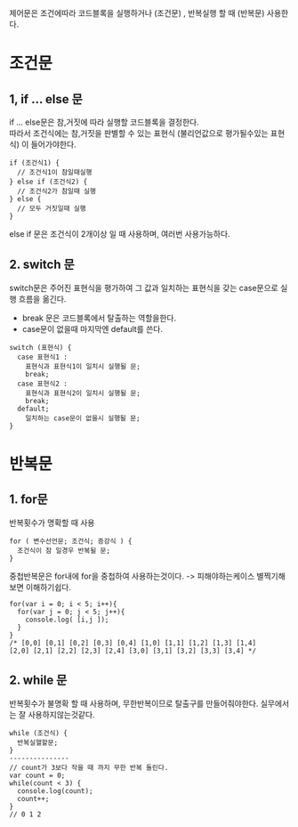 제어문은 조건에따라 코드블록을 실행하거나 (조건문) , 반복실행 할 때 (반복문) 사용한다.<br/>
# 조건문
## 1, if ... else 문
if ... else문은 참,거짓에 따라 실행할 코드블록을 결정한다.<br/>
따라서 조건식에는 참,거짓을 판별할 수 있는 표현식 (불리언값으로 평가될수있는 표현식) 이 들어가야한다.<br/>
```
if (조건식1) {
  // 조건식1이 참일때실행
} else if (조건식2) {
  // 조건식2가 참일때 실행
} else {
  // 모두 거짓일때 실행
}
```
else if 문은 조건식이 2개이상 일 때 사용하며, 여러번 사용가능하다.

## 2. switch 문
switch문은 주어진 표현식을 평가하여 그 값과 일치하는 표현식을 갖는 case문으로 실행 흐름을 옮긴다.
- break 문은 코드블록에서 탈출하는 역할을한다.
- case문이 없을때 마지막엔 default를 쓴다.
```
switch (표현식) {
  case 표현식1 :
    표현식과 표현식1이 일치시 실행될 문;
    break;
  case 표현식2 :
    표현식과 표현식2이 일치시 실행될 문;
    break;
  default;
    일치하는 case문이 없을시 실행될 문;
}
```

# 반복문
## 1. for문
반복횟수가 명확할 때 사용
```
for ( 변수선언문; 조건식; 증강식 ) {
  조건식이 참 일경우 반복될 문;
}
```
중첩반복문은 for내에 for을 중첩하여 사용하는것이다. -> 피해야하는케이스
별찍기해보면 이해하기쉽다.
```
for(var i = 0; i < 5; i++){
  for(var j = 0; j < 5; j++){
    console.log( [i,j ]);
  }
}
/* [0,0] [0,1] [0,2] [0,3] [0,4] [1,0] [1,1] [1,2] [1,3] [1,4]
[2,0] [2,1] [2,2] [2,3] [2,4] [3,0] [3,1] [3,2] [3,3] [3,4] */
```

## 2. while 문
반복횟수가 불명확 할 때 사용하며, 무한반복이므로 탈출구를 만들어줘야한다.
실무에서는 잘 사용하지않는것같다.
```
while (조건식) {
  반복실핼할문;
}
---------------
// count가 3보다 작을 때 까지 무한 반복 돌린다.
var count = 0;
while(count < 3) {
  console.log(count);
  count++;
}
// 0 1 2
```
